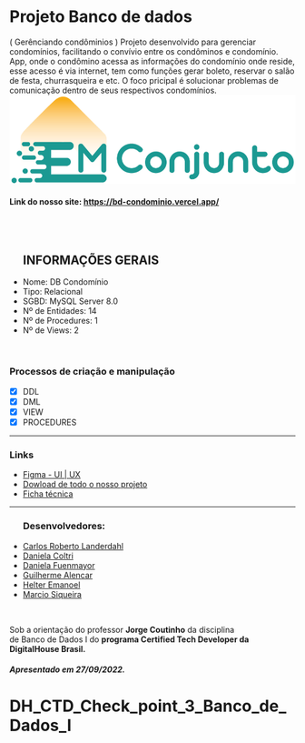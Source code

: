 <h1>Projeto Banco de dados</h1> ( Gerênciando condôminios )
Projeto desenvolvido para gerenciar condomínios, facilitando o convívio entre os condôminos e condomínio. App, onde o condômino acessa as informações do condomínio onde reside, esse acesso é via internet, tem como funções gerar boleto, reservar o salão de festa, churrasqueira e etc. O foco pricipal é solucionar problemas de comunicação dentro de seus respectivos condomínios.
<img src="/img/logo.png"/>

#### Link do nosso site: https://bd-condominio.vercel.app/

<br />
<br />

<ul>
<h2>INFORMAÇÕES GERAIS</h2>
<li>Nome: DB Condomínio</li>
<li>Tipo: Relacional</li>
<li>SGBD: MySQL Server 8.0</li>
<li>Nº de Entidades: 14</li>
<li>Nº de Procedures: 1</li>
<li>Nº de Views: 2</li>
</ul>

<br />

### Processos de criação e manipulação
- [x] DDL
- [x] DML
- [x] VIEW
- [x] PROCEDURES
<hr />
<h3>Links</h3>
<ul>
<li><a href="https://www.figma.com/proto/PUoqGHsVodbrGrptxEGC3l/emConjunto?node-id=1%3A2&scaling=scale-down&page-id=0%3A1&starting-point-node-id=1%3A2" rel="nofollow">Figma - UI | UX</a></li>
<li><a href="https://danielacoltri.github.io/banco_de_dados_checkpoint_3/img/CP-III.zip" rel="nofollow">Dowload de todo o nosso projeto</a></li>
<li><a href="https://danielacoltri.github.io/banco_de_dados_checkpoint_3/img/Descricao_DB_Condominio.pdf" rel="nofollow">Ficha técnica</a></li>
</ul>
<hr />
<ul>
<h3>Desenvolvedores:</h3>
<li><a href="https://www.linkedin.com/in/carloslanderdahl/" rel="nofollow">Carlos Roberto Landerdahl</a></li>
<li><a href="https://www.linkedin.com/in/danielacoltri/" rel="nofollow">Daniela Coltri</a></li>
<li><a href="https://www.linkedin.com/in/daniela-fuenmayor-06693728/" rel="nofollow">Daniela Fuenmayor</a></li>
<li><a href="https://www.linkedin.com/in/guilhermeolialen/" rel="nofollow">Guilherme Alencar</a></li>
<li><a href="https://www.linkedin.com/in/helter-emanoel-219a5a144/" rel="nofollow">Helter Emanoel</a></li>
<li><a href="https://www.linkedin.com/in/m%C3%A1rcio-siqueira-ribeiro-7a006516b/" rel="nofollow">Marcio Siqueira</a></li>
</ul>

<br />

<p>Sob a orientação do professor <b>Jorge Coutinho</b> da disciplina <br />de Banco de Dados I do <b>programa Certified Tech Developer da DigitalHouse Brasil.</b></p>

<h5>Apresentado em 27/09/2022.</h5>


# DH_CTD_Check_point_3_Banco_de_Dados_I

